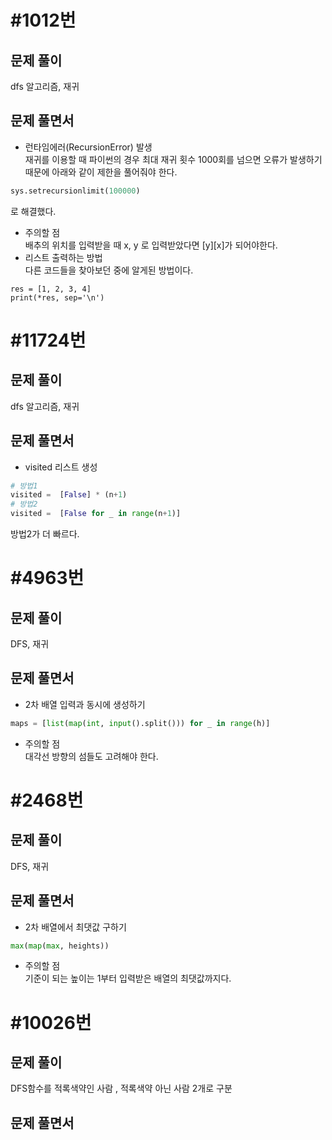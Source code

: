 # \#1012번  
## 문제 풀이
dfs 알고리즘, 재귀
## 문제 풀면서  
- 런타임에러(RecursionError) 발생   
재귀를 이용할 때 파이썬의 경우 최대 재귀 횟수 1000회를 넘으면 오류가 발생하기 때문에 아래와 같이 제한을 풀어줘야 한다.    
```python
sys.setrecursionlimit(100000)
```
로 해결했다.  
- 주의할 점  
배추의 위치를 입력받을 때 x, y 로 입력받았다면 [y][x]가 되어야한다.
- 리스트 출력하는 방법  
다른 코드들을 찾아보던 중에 알게된 방법이다.  
```
res = [1, 2, 3, 4]
print(*res, sep='\n')
```

# \#11724번
## 문제 풀이
dfs 알고리즘, 재귀  
## 문제 풀면서
- visited 리스트 생성
```python
# 방법1
visited =  [False] * (n+1)
# 방법2
visited =  [False for _ in range(n+1)]
```
방법2가 더 빠르다.  

# \#4963번
## 문제 풀이
DFS, 재귀
## 문제 풀면서
- 2차 배열 입력과 동시에 생성하기
```python
maps = [list(map(int, input().split())) for _ in range(h)]
```
- 주의할 점  
대각선 방향의 섬들도 고려해야 한다.

# \#2468번
## 문제 풀이
DFS, 재귀
## 문제 풀면서
- 2차 배열에서 최댓값 구하기
```Python
max(map(max, heights))
```
- 주의할 점  
기준이 되는 높이는 1부터 입력받은 배열의 최댓값까지다.


# \#10026번
## 문제 풀이
DFS함수를 적록색약인 사람 , 적록색약 아닌 사람 2개로 구분  
## 문제 풀면서